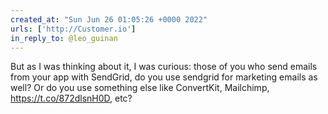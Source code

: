 ```yaml
---
created_at: "Sun Jun 26 01:05:26 +0000 2022"
urls: ['http://Customer.io']
in_reply_to: @leo_guinan
---
```


But as I was thinking about it, I was curious: those of you who send emails from your app with SendGrid, do you use sendgrid for marketing emails as well? Or do you use something else like ConvertKit, Mailchimp, https://t.co/872dlsnH0D, etc?